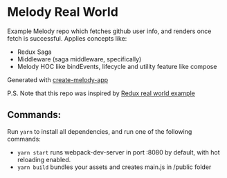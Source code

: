 # Melody Real World
Example Melody repo which fetches github user info, and renders once fetch is successful. Applies concepts like:
* Redux Saga
* Middleware (saga middleware, specifically)
* Melody HOC like bindEvents, lifecycle and utility feature like compose

Generated with [create-melody-app](https://github.com/trivago/create-melody-app)

P.S. Note that this repo was inspired by [Redux real world example](https://github.com/reactjs/redux/tree/master/examples/real-world)

## Commands:
Run `yarn` to install all dependencies, and run one of the following commands:
 * `yarn start` runs webpack-dev-server in port :8080 by default, with hot reloading enabled.
 * `yarn build` bundles your assets and creates main.js in /public folder
